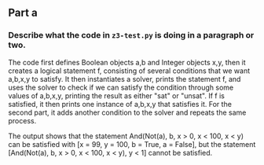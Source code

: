 ## Part a

### Describe what the code in `z3-test.py` is doing in a paragraph or two.

 The code first defines Boolean objects a,b and Integer objects x,y, then it creates a logical statement f, consisting of several conditions that we want a,b,x,y to satisfy. It then instantiates a solver, prints the statement f, and uses the solver to check if we can satisfy the condition through some values of a,b,x,y, printing the result as either "sat" or "unsat". If f is satisfied, it then prints one instance of a,b,x,y that satisfies it. For the second part, it adds another condition to the solver and repeats the same process. 

 The output shows that the statement And(Not(a), b, x > 0, x < 100, x < y) can be satisfied with [x = 99, y = 100, b = True, a = False], but the statement [And(Not(a), b, x > 0, x < 100, x < y), y < 1] cannot be satisfied. 